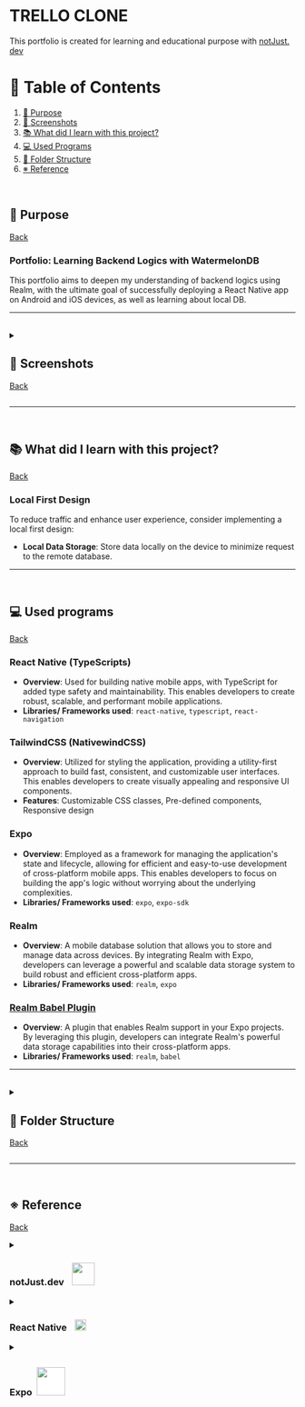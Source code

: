 # TRELLO CLONE

This portfolio is created for learning and educational purpose with [notJust․dev](https://www.youtube.com/@notjustdev)

# <a name="table">📖 Table of Contents</a>

1. [🎯 Purpose](#purpose)
1. [📸 Screenshots](#screenshots)
1. [📚 What did I learn with this project?](#learn)
1. [💻 Used Programs](#programs)
1. [📁 Folder Structure](#folder)
1. [※ Reference](#reference)

<br>

## <a name="purpose">🎯 Purpose</a>

[Back](#table)<br>

### Portfolio: Learning Backend Logics with WatermelonDB

This portfolio aims to deepen my understanding of backend logics using Realm, with the ultimate goal of successfully deploying a React Native app on Android and iOS devices, as well as learning about local DB.

<hr>
<br>

<details>
<summary>

## <a name="screenshots">📸 Screenshots</a>

[Back](#table)<br>

</summary>

![TODO](./screenshots/TODO.png.png)

</details>

<hr>
<br>

## <a name="learn">📚 What did I learn with this project?</a>

[Back](#table)<br>

### Local First Design

</summary>
To reduce traffic and enhance user experience, consider implementing a local first design:

- **Local Data Storage**: Store data locally on the device to minimize request to the remote database.

</details>

<hr>
<br>

## <a name="programs">💻 Used programs</a>

[Back](#table)<br>

### React Native (TypeScripts)

- **Overview**: Used for building native mobile apps, with TypeScript for added type safety and maintainability. This enables developers to create robust, scalable, and performant mobile applications.
- **Libraries/ Frameworks used**: `react-native`, `typescript`, `react-navigation`

### TailwindCSS (NativewindCSS)

- **Overview**: Utilized for styling the application, providing a utility-first approach to build fast, consistent, and customizable user interfaces. This enables developers to create visually appealing and responsive UI components.
- **Features**: Customizable CSS classes, Pre-defined components, Responsive design

### Expo

- **Overview**: Employed as a framework for managing the application's state and lifecycle, allowing for efficient and easy-to-use development of cross-platform mobile apps. This enables developers to focus on building the app's logic without worrying about the underlying complexities.
- **Libraries/ Frameworks used**: `expo`, `expo-sdk`

### Realm

- **Overview**: A mobile database solution that allows you to store and manage data across devices. By integrating Realm with Expo, developers can leverage a powerful and scalable data storage system to build robust and efficient cross-platform apps.
- **Libraries/ Frameworks used**: `realm`, `expo`

### [Realm Babel Plugin](https://www.npmjs.com/package/@realm/babel-plugin)

- **Overview**: A plugin that enables Realm support in your Expo projects. By leveraging this plugin, developers can integrate Realm's powerful data storage capabilities into their cross-platform apps.
- **Libraries/ Frameworks used**: `realm`, `babel`

<hr>
<br>

<details>
<summary>

## <a name="folder">📁 Folder Structure</a>

[Back](#table)<br>

</summary>

TODO: Make folder structure then screenshots

</details>

<hr>
<br>

## <a name="reference">※ Reference</a>

[Back](#table)<br>

<details>
<summary>

### notJust.dev <image style="margin-left:10" width="40" src="https://cdn.prod.website-files.com/65cd13813bd3677534fa7c0b/674914272eb8906ba728d783_Logo_white.svg"/>

</summary>

- [Youtube](https://www.youtube.com/@notjustdev)
- [HomePage](https://www.notjust.dev/)

</details>

<details>
<summary>

### React Native <image style="margin-left:10" width="20" src="https://reactnative.dev/img/header_logo.svg"/>

</summary>

- [HomePage](https://reactnative.dev)

</details>

<details>
<summary>

### Expo <image style="background:white; padding:4;" width="50" src="./screenshots/logo-wordmark.svg"/>

</summary>

- [HomePage](https://expo.dev/)

</details>
